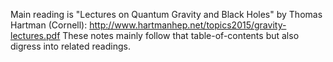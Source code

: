 Main reading is "Lectures on Quantum Gravity and Black Holes" by Thomas Hartman (Cornell): http://www.hartmanhep.net/topics2015/gravity-lectures.pdf
These notes mainly follow that table-of-contents but also digress into related readings.
